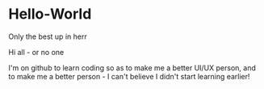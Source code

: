 # Hello-World
Only the best up in herr

Hi all - or no one

I'm on github to learn coding so as to make me a better 
UI/UX person, and to make me a better person - 
I can't believe I didn't start learning earlier!
